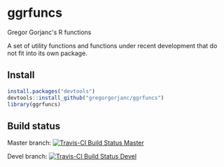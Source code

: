 # ggrfuncs
Gregor Gorjanc's R functions

A set of utility functions and functions under recent development that do not fit into its own package.

## Install

```r
install.packages("devtools")
devtools::install_github("gregorgorjanc/ggrfuncs")
library(ggrfuncs)
```

## Build status

Master branch: [![Travis-CI Build Status Master](https://travis-ci.org/gregorgorjanc/ggrfuncs.svg?branch=master)](https://travis-ci.org/gregorgorjanc/ggrfuncs)

Devel branch: [![Travis-CI Build Status Devel](https://travis-ci.org/gregorgorjanc/ggrfuncs.svg?branch=devel)](https://travis-ci.org/gregorgorjanc/ggrfuncs)
